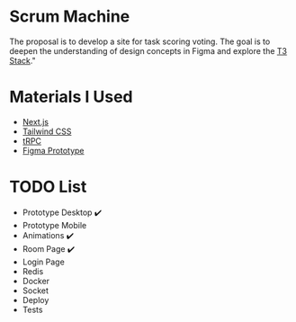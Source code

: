 # Scrum Machine

The proposal is to develop a site for task scoring voting. The goal is to deepen the understanding of design concepts in Figma and explore the [T3 Stack](https://create.t3.gg/)."

# Materials I Used

- [Next.js](https://nextjs.org)
- [Tailwind CSS](https://tailwindcss.com)
- [tRPC](https://trpc.io)
- [Figma Prototype](https://www.figma.com/design/XAjCxXLIids6H88OgreDwG/Scrum-Machine?node-id=0-1&node-type=canvas&t=GoQmLH1qg6ziZAUP-0)

# TODO List

- Prototype Desktop ✔️
- Prototype Mobile
- Animations ✔️
- Room Page ✔️
- Login Page
- Redis
- Docker
- Socket
- Deploy
- Tests
